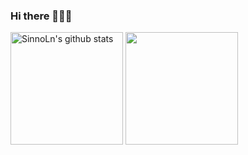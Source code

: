 ### Hi there 👋👋👋

<a href="https://github.com/SinnoLn"><img align="center" style="height:180px" src="https://github-readme-stats.vercel.app/api?username=SinnoLn&show_icons=true&include_all_commits=true&theme=dracula" alt="SinnoLn's github stats" /></a>
<a href="https://github.com/SinnoLn"><img align="center" style="height:180px" src="https://github-readme-stats.vercel.app/api/top-langs/?username=SinnoLn&layout=compact&theme=dracula&hide=jupyter%20notebook" /></a>

<!-- [![Solved.ac Profile](http://mazassumnida.wtf/api/v2/generate_badge?boj=jiny_0609)](https://solved.ac/jiny_0609/) --!>
<!-- <img src="https://github-readme-activity-graph.vercel.app/graph?username=SinnoLn&theme=react-dark&bg_color=fff&hide_border=true&line=adb5bd&color=000&point=000" width=94%/> --!>
<!-- <a href="https://myhits.vercel.app"><img src="https://myhits.vercel.app/api/hit/https%3A%2F%2Fmyhits.vercel.app?color=purple&label=hits&size=small" alt="hits" /></a> --!>
